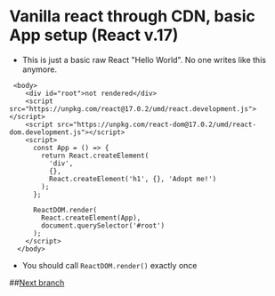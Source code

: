 # Vanilla react through CDN, basic App setup (React v.17)

* This is just a basic raw React "Hello World". No one writes like this anymore.
```
 <body>
    <div id="root">not rendered</div>
    <script src="https://unpkg.com/react@17.0.2/umd/react.development.js"></script>
    <script src="https://unpkg.com/react-dom@17.0.2/umd/react-dom.development.js"></script>
    <script>
      const App = () => {
        return React.createElement(
          'div',
          {},
          React.createElement('h1', {}, 'Adopt me!')
        );
      };

      ReactDOM.render(
        React.createElement(App),
        document.querySelector('#root')
      );
    </script>
  </body>
```
* You should call `ReactDOM.render()` exactly once

##[Next branch](https://github.com/skochdev/react-intro-v7/tree/02-components)
